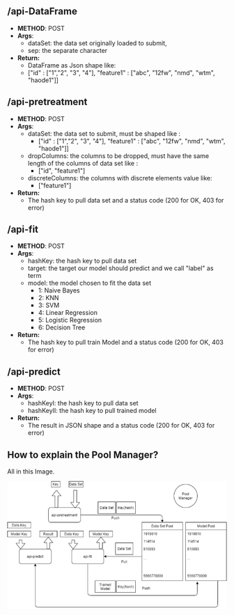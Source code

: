 ## /api-DataFrame

- **METHOD**: POST
- **Args**:
  - dataSet: the data set originally loaded to submit,
  - sep: the separate character
- **Return:**
  - DataFrame as Json shape like:
  - ["id" : ["1","2", "3", "4"], "feature1" : ["abc", "12fw", "nmd", "wtm", "haode1"]]

## /api-pretreatment

- **METHOD**: POST
- **Args**:
  - dataSet: the data set to submit, must be shaped like :
    - ["id" : ["1","2", "3", "4"], "feature1" : ["abc", "12fw", "nmd", "wtm", "haode1"]]
  - dropColumns: the columns to be dropped, must have the same length of the columns of data set like :
    - ["id", "feature1"]
  - discreteColumns: the columns with discrete elements value like:
    - ["feature1"]
- **Return:**
  - The hash key to pull data set and a status code (200 for OK, 403 for error)

## /api-fit

- **METHOD**: POST
- **Args**:
  - hashKey: the hash key to pull data set
  - target: the target our model should predict and we call "label" as term
  - model: the model chosen to fit the data set
    - 1: Naive Bayes
    - 2: KNN
    - 3: SVM
    - 4: Linear Regression
    - 5: Logistic Regression
    - 6: Decision Tree
- **Return:**
  - The hash key to pull train Model and a status code (200 for OK, 403 for error)

## /api-predict

- **METHOD**: POST
- **Args**:
  - hashKeyI: the hash key to pull data set
  - hashKeyII: the hash key to pull trained model
- **Return:**
  - The result in JSON shape and a status code (200 for OK, 403 for error)

## How to explain the Pool Manager?

All in this Image.

![Background](Background.png)